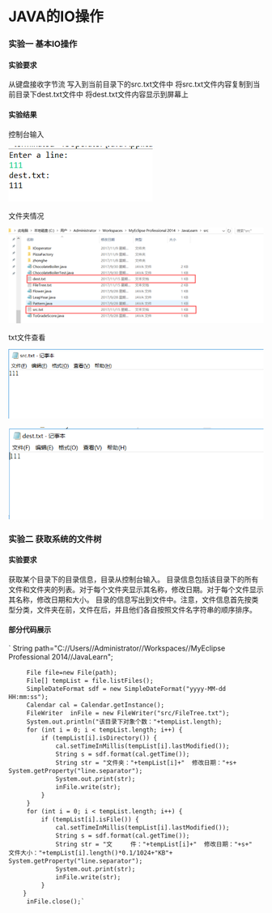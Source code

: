 # JAVA的IO操作
### 实验一 基本IO操作
#### 实验要求  

从键盘接收字节流
写入到当前目录下的src.txt文件中
将src.txt文件内容复制到当前目录下dest.txt文件中
将dest.txt文件内容显示到屏幕上

#### 实验结果  

控制台输入  

![image](https://raw.githubusercontent.com/905220575/LearnJava/master/img/IOoperator/InPut.png) 

文件夹情况  

![image](https://raw.githubusercontent.com/905220575/LearnJava/master/img/IOoperator/srcanddest.png)  

txt文件查看  

![image](https://raw.githubusercontent.com/905220575/LearnJava/master/img/IOoperator/src.png)  

![image](https://raw.githubusercontent.com/905220575/LearnJava/master/img/IOoperator/dest.png)  

### 实验二 获取系统的文件树
#### 实验要求

获取某个目录下的目录信息，目录从控制台输入。
目录信息包括该目录下的所有文件和文件夹的列表。对于每个文件夹显示其名称，修改日期。对于每个文件显示其名称，修改日期和大小。
目录的信息写出到文件中。注意，文件信息首先按类型分类，文件夹在前，文件在后，并且他们各自按照文件名字符串的顺序排序。  

#### 部分代码展示
`		 String path="C://Users//Administrator//Workspaces//MyEclipse Professional 2014//JavaLearn";  

		 File file=new File(path);  
		 File[] tempList = file.listFiles();  
		 SimpleDateFormat sdf = new SimpleDateFormat("yyyy-MM-dd HH:mm:ss");  
		 Calendar cal = Calendar.getInstance();  
		 FileWriter  inFile = new FileWriter("src/FileTree.txt");  
		 System.out.println("该目录下对象个数："+tempList.length);  
		 for (int i = 0; i < tempList.length; i++) {
			 if (tempList[i].isDirectory()) {
				 cal.setTimeInMillis(tempList[i].lastModified());
				 String s = sdf.format(cal.getTime());				 
				 String str = "文件夹："+tempList[i]+"  修改日期："+s+ System.getProperty("line.separator");
				 System.out.print(str);
				 inFile.write(str); 
			 }
		 }
		 for (int i = 0; i < tempList.length; i++) {
			 if (tempList[i].isFile()) {
				 cal.setTimeInMillis(tempList[i].lastModified());
				 String s = sdf.format(cal.getTime());
				 String str = "文     件："+tempList[i]+"  修改日期："+s+"  文件大小："+tempList[i].length()*0.1/1024+"KB"+ System.getProperty("line.separator");
				 System.out.print(str);
				 inFile.write(str);
			 }
		}	
		 inFile.close();`


